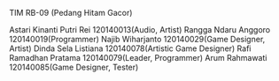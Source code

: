 TIM RB-09 (Pedang Hitam Gacor)

Astari Kinanti Putri Rei    120140013(Audio, Artist)
Rangga Ndaru Anggoro        120140019(Programmer)
Najib Wiharjanto            120140029(Game Designer, Artist)
Dinda Sela Listiana         120140078(Artistic Game Designer)
Rafi Ramadhan Pratama       120140079(Leader, Programmer)
Arum Rahmawati              120140085(Game Designer, Tester)